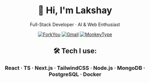 <h1 align="center">👋 Hi, I'm Lakshay</h1>

<p align="center">
Full-Stack Developer · AI & Web Enthusiast
</p>

<div align="center">

[![ForkYou](https://img.shields.io/badge/ForkYou-805412?style=flat&logo=dev.to&logoColor=white)](https://forkyou.dev/user/lkshayb)
[![Gmail](https://img.shields.io/badge/Gmail-%23EA4335.svg?logo=gmail&logoColor=white)](mailto:08lakshay@gmail.com)
[![MonkeyType](https://img.shields.io/badge/MonkeyType-5e5e56?style=flat&logo=monkeytype&logoColor=yellow)](https://monkeytype.com/profile/aspect3012)

</div>


<h2 align="center">🛠️ Tech I use:  </h2>
<h3 align = "center">React · TS · Next.js · TailwindCSS · Node.js · MongoDB · PostgreSQL · Docker</h3>




